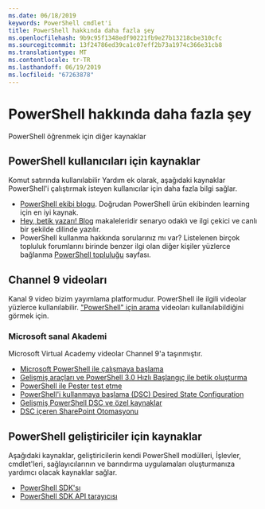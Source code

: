 ```yaml
---
ms.date: 06/18/2019
keywords: PowerShell cmdlet'i
title: PowerShell hakkında daha fazla şey
ms.openlocfilehash: 9b9c95f1348edf90221fb9e27b13218cbe310cfc
ms.sourcegitcommit: 13f24786ed39ca1c07eff2b73a1974c366e31cb8
ms.translationtype: MT
ms.contentlocale: tr-TR
ms.lasthandoff: 06/19/2019
ms.locfileid: "67263878"
---
```

# <a name="more-powershell-learning"></a>PowerShell hakkında daha fazla şey

PowerShell öğrenmek için diğer kaynaklar

## <a name="resources-for-powershell-users"></a>PowerShell kullanıcıları için kaynaklar

Komut satırında kullanılabilir Yardım ek olarak, aşağıdaki kaynaklar PowerShell'i çalıştırmak isteyen kullanıcılar için daha fazla bilgi sağlar.

- [PowerShell ekibi blogu](https://devblogs.microsoft.com/powershell/). Doğrudan PowerShell ürün ekibinden learning için en iyi kaynak.
- [Hey, betik yazarı! Blog](https://devblogs.microsoft.com/scripting/) makaleleridir senaryo odaklı ve ilgi çekici ve canlı bir şekilde dilinde yazılır.
- PowerShell kullanma hakkında sorularınız mı var? Listelenen birçok topluluk forumlarını birinde benzer ilgi olan diğer kişiler yüzlerce bağlanma [PowerShell topluluğu](/powershell/#pivot=main&panel=community) sayfası.

## <a name="channel-9-videos"></a>Channel 9 videoları

Kanal 9 video bizim yayımlama platformudur. PowerShell ile ilgili videolar yüzlerce kullanılabilir. ["PowerShell" için arama](https://channel9.msdn.com/Search?term=PowerShell&sortBy=top-rated) videoları kullanılabildiğini görmek için.

### <a name="microsoft-virtual-academy"></a>Microsoft sanal Akademi

Microsoft Virtual Academy videolar Channel 9'a taşınmıştır.

- [Microsoft PowerShell ile çalışmaya başlama](https://channel9.msdn.com/Series/Getting-Started-with-Microsoft-PowerShell)
- [Gelişmiş araçları ve PowerShell 3.0 Hızlı Başlangıç ile betik oluşturma](https://channel9.msdn.com/Series/Advanced-Tools-and-Scripting-with-PowerShell-3.0-Jump-Start)
- [PowerShell ile Pester test etme](https://channel9.msdn.com/Series/Testing-PowerShell-with-Pester)
- [PowerShell'i kullanmaya başlama (DSC) Desired State Configuration](https://channel9.msdn.com/Series/Getting-Started-with-PowerShell-DSC)
- [Gelişmiş PowerShell DSC ve özel kaynaklar](https://channel9.msdn.com/Series/Advanced-PowerShell-DSC-and-Custom-Resources)
- [DSC içeren SharePoint Otomasyonu](https://channel9.msdn.com/Series/SharePoint-Automation-with-DSC)

## <a name="resources-for-powershell-developers"></a>PowerShell geliştiriciler için kaynaklar

Aşağıdaki kaynaklar, geliştiricilerin kendi PowerShell modülleri, İşlevler, cmdlet'leri, sağlayıcılarının ve barındırma uygulamaları oluşturmanıza yardımcı olacak kaynaklar sağlar.

- [PowerShell SDK'sı](/powershell/developer/windows-powershell)
- [PowerShell SDK API tarayıcısı](/dotnet/api/system.management.automation)

